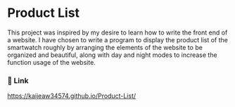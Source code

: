 # Product List

This project was inspired by my desire to learn how to write the front end of a website. I have chosen to write a program to display the product list of the smartwatch roughly by arranging the elements of the website to be organized and beautiful, along with day and night modes to increase the function usage of the website.

### 🚀 Link 
https://kaijeaw34574.github.io/Product-List/
